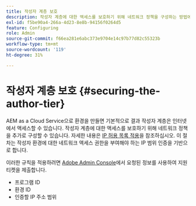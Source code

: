 ```yaml
---
title: 작성자 계층 보호
description: 작성자 계층에 대한 액세스를 보호하기 위해 네트워크 정책을 구성하는 방법에 대해 알아봅니다.
exl-id: f5be90a4-266a-4d23-8e8b-94156f0264d5
feature: Configuring
role: Admin
source-git-commit: f66ea281e6abc373e9704e14c97b77d82c55323b
workflow-type: tm+mt
source-wordcount: '119'
ht-degree: 31%

---
```


# 작성자 계층 보호 {#securing-the-author-tier}

AEM as a Cloud Service으로 환경을 만들면 기본적으로 결과 작성자 계층은 인터넷에서 액세스할 수 있습니다. 작성자 계층에 대한 액세스를 보호하기 위해 네트워크 정책을 추가로 구성할 수 있습니다. 자세한 내용은 [IP 허용 목록 적용](https://experienceleague.adobe.com/docs/experience-manager-cloud-service/content/implementing/using-cloud-manager/ip-allow-lists/apply-allow-list.html?lang=ko)을 참조하십시오. 이 절차는 작성자 환경에 대한 네트워크 액세스 권한을 부여해야 하는 IP 범위 인증을 기반으로 합니다.

이러한 규칙을 적용하려면 [Adobe Admin Console](https://adminconsole.adobe.com/)에서 요청된 정보를 사용하여 지원 티켓을 제출합니다.

* 프로그램 ID
* 환경 ID
* 인증할 IP 주소 범위


